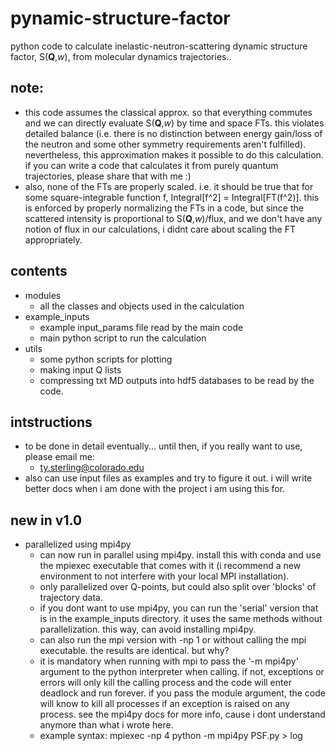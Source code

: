 # pynamic-structure-factor 
python code to calculate inelastic-neutron-scattering dynamic structure factor, S(**Q**,*w*), from molecular dynamics trajectories..  

## note:
- this code assumes the classical approx. so that everything commutes and we can directly evaluate S(**Q**,*w*) by time and space FTs. this violates detailed balance (i.e. there is no distinction between energy gain/loss of the neutron and some other symmetry requirements aren't fulfilled). nevertheless, this approximation makes it possible to do this calculation. if you can write a code that calculates it from purely quantum trajectories, please share that with me :)
- also, none of the FTs are properly scaled. i.e. it should be true that for some square-integrable function f, Integral[f^2] = Integral[FT(f^2)]. this is enforced by properly normalizing the FTs in a code, but since the scattered intensity is proportional to S(**Q**,*w*)/flux, and we don't have any notion of flux in our calculations, i didnt care about scaling the FT appropriately. 

## contents
- modules
  - all the classes and objects used in the calculation
- example_inputs
  - example input_params file read by the main code
  - main python script to run the calculation
- utils
  - some python scripts for plotting
  - making input Q lists
  - compressing txt MD outputs into hdf5 databases to be read by the code. 

## intstructions
- to be done in detail eventually... until then, if you really want to use, please email me:
  - ty.sterling@colorado.edu
- also can use input files as examples and try to figure it out. i will write better docs when i am done with the project i am using this for. 

## new in v1.0
- parallelized using mpi4py
  - can now run in parallel using mpi4py. install this with conda and use the mpiexec executable that comes with it (i recommend a new environment to not interfere with your local MPI installation). 
  - only parallelized over Q-points, but could also split over 'blocks' of trajectory data.
  - if you dont want to use mpi4py, you can run the 'serial' version that is in the example_inputs directory. it uses the same methods without parallelization. this way, can avoid installing mpi4py.
  - can also run the mpi version with -np 1 or without calling the mpi executable. the results are identical. but why? 
  - it is mandatory when running with mpi to pass the '-m mpi4py' argument to the python interpreter when calling. if not, exceptions or errors will only kill the calling process and the code will enter deadlock and run forever. if you pass the module argument, the code will know to kill all processes if an exception is raised on any process. see the mpi4py docs for more info, cause i dont understand anymore than what i wrote here.
  - example syntax: mpiexec -np 4 python -m mpi4py PSF.py > log
